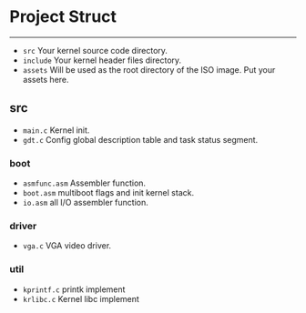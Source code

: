 # Project Struct

<hr>


* `src` Your kernel source code directory.
* `include` Your kernel header files directory.
* `assets` Will be used as the root directory of the ISO image. Put your assets here.


## src

* `main.c` Kernel init.
* `gdt.c` Config global description table and task status segment.

### boot

* `asmfunc.asm` Assembler function.
* `boot.asm` multiboot flags and init kernel stack.
* `io.asm` all I/O assembler function.

### driver

* `vga.c` VGA video driver.

### util

* `kprintf.c` printk implement
* `krlibc.c` Kernel libc implement
